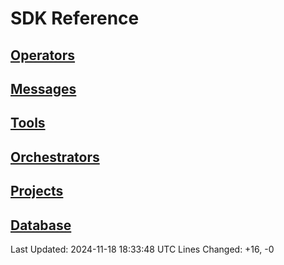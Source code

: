 # SDK Reference

## [Operators](operators.md)

## [Messages](messages.md)

## [Tools](tools.md)

## [Orchestrators](orchestrators.md)

## [Projects](projects.md)

## [Database](database.md)

Last Updated: 2024-11-18 18:33:48 UTC
Lines Changed: +16, -0
